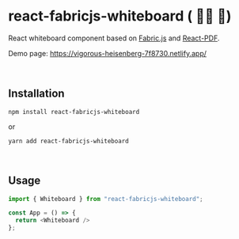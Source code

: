 # react-fabricjs-whiteboard ( 👷‍♀️ 🔨)

React whiteboard component based on [Fabric.js](http://fabricjs.com/) and [React-PDF](https://github.com/wojtekmaj/react-pdf#readme).

Demo page: https://vigorous-heisenberg-7f8730.netlify.app/

<br/>

## Installation
```shell
npm install react-fabricjs-whiteboard
```

or

```shell
yarn add react-fabricjs-whiteboard
```

<br/>

## Usage
```javascript
import { Whiteboard } from "react-fabricjs-whiteboard";

const App = () => {
  return <Whiteboard />
};
```